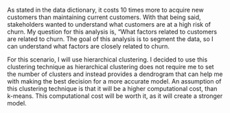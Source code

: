 As stated in the data dictionary, it costs 10 times more to acquire new customers than maintaining current customers. With that being said, stakeholders wanted to understand what customers are at a high risk of churn. My question for this analysis is, “What factors related to customers are related to churn. The goal of this analysis is to segment the data, so I can understand what factors are closely related to churn. 

For this scenario, I will use hierarchical clustering. I decided to use this clustering technique as hierarchical clustering does not require me to set the number of clusters and instead provides a dendrogram that can help me with making the best decision for a more accurate model. An assumption of this clustering technique is that it will be a higher computational cost, than k-means. This computational cost will be worth it, as it will create a stronger model.
